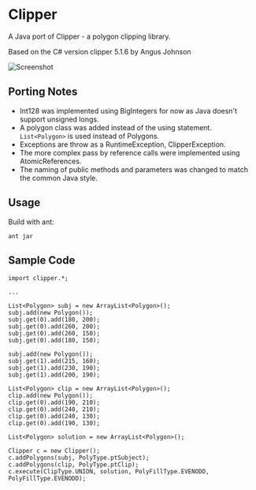 Clipper
=======

A Java port of Clipper - a polygon clipping library.

Based on the C# version clipper 5.1.6 by Angus Johnson

![Screenshot](screenshot.png)

Porting Notes
-------------
* Int128 was implemented using BigIntegers for now as Java doesn't support unsigned longs.
* A polygon class was added instead of the using statement. `List<Polygon>` is used instead of Polygons.
* Exceptions are throw as a RuntimeException, ClipperException.
* The more complex pass by reference calls were implemented using AtomicReferences.
* The naming of public methods and parameters was changed to match the common Java style.

Usage
-----

Build with ant:

	ant jar

Sample Code
-----------

	import clipper.*;
	
	...
	
	List<Polygon> subj = new ArrayList<Polygon>();
	subj.add(new Polygon());
	subj.get(0).add(180, 200);
	subj.get(0).add(260, 200);
	subj.get(0).add(260, 150);
	subj.get(0).add(180, 150);
	
	subj.add(new Polygon());
	subj.get(1).add(215, 160);
	subj.get(1).add(230, 190);
	subj.get(1).add(200, 190);
	
	List<Polygon> clip = new ArrayList<Polygon>();
	clip.add(new Polygon());
	clip.get(0).add(190, 210);
	clip.get(0).add(240, 210);
	clip.get(0).add(240, 130);
	clip.get(0).add(190, 130);
	
	List<Polygon> solution = new ArrayList<Polygon>();
	
	Clipper c = new Clipper();
	c.addPolygons(subj, PolyType.ptSubject);
	c.addPolygons(clip, PolyType.ptClip);
	c.execute(ClipType.UNION, solution, PolyFillType.EVENODD, PolyFillType.EVENODD);

